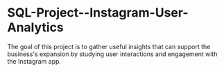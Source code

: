 # SQL-Project--Instagram-User-Analytics
The goal of this project is to gather useful insights that can support the  business's expansion by studying user interactions and engagement with the Instagram app. 

